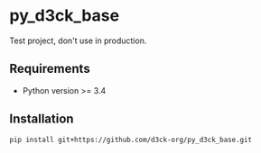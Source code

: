 # py_d3ck_base

Test project, don't use in production.

## Requirements

- Python version >= 3.4

## Installation

```shell
pip install git+https://github.com/d3ck-org/py_d3ck_base.git
```

